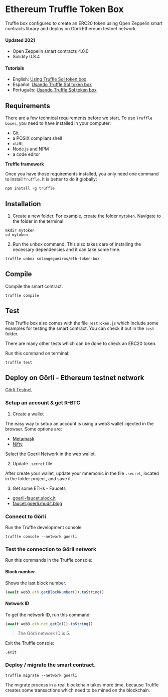 # Ethereum Truffle Token Box

Truffle box configured to create an ERC20 token using Open Zeppelin smart contracts library and deploy on Görli Ethereum testnet network.

#### Updated 2021
- Open Zeppelin smart contracts 4.0.0 
- Solidity 0.8.4

#### Tutorials

- English:
[Using Truffle Sol token box](https://ethereum.solange.dev/#/en/truffle/box-token)
- Español: 
[Usando Truffle Sol token box](https://ethereum.solange.dev/#/es/truffle/box-token)
- Português:
[Usando Truffle Sol token box](https://ethereum.solange.dev/#/pt/truffle/box-token)

## Requirements

There are a few technical requirements before we start. 
To use `Truffle boxes`, you need to have installed in your computer:

- Git
- a POSIX compliant shell
- cURL
- Node.js and NPM
- a code editor

**Truffle framework**

Once you have those requirements installed, you only need one command to install `Truffle`.
It is better to do it globally:

```shell
npm install -g truffle
```

## Installation

1. Create a new folder. 
For example, create the folder `mytoken`.
Navigate to the folder in the terminal.

```shell
mkdir mytoken
cd mytoken
```

2. Run the unbox command. 
This also takes care of installing the necessary dependencies and it can take some time.

```shell
truffle unbox solangegueiros/eth-token-box
```

## Compile

Compile the smart contract. 

```shell
truffle compile
```

## Test

This Truffle box also comes with the file `TestToken.js` which include some examples for testing the smart contract. 
You can check it out in the `test` folder.

There are many other tests which can be done to check an ERC20 token.

Run this command on terminal:

```shell
truffle test
```

## Deploy on Görli - Ethereum testnet network

[Görli Testnet](https://goerli.net/)

### Setup an account & get R-BTC

1. Create a wallet

The easy way to setup an account is using a web3 wallet injected in the browser.
Some options are:
- [Metamask](https://metamask.io/)
- [Nifty](https://www.poa.network/for-users/nifty-wallet)

Select the Goerli Network in the web wallet.

2. Update `.secret` file

After create your wallet, update your mnemonic in the file `.secret`, located in the folder project, and save it.

3. Get some ETHs - Faucets
- [goerli-faucet.slock.it](https://goerli-faucet.slock.it/)
- [faucet.goerli.mudit.blog](https://faucet.goerli.mudit.blog/)

### Connect to Görli

Run the Truffle development console 

```shell
truffle console --network goerli
```

### Test the connection to Görli network

Run this commands in the Truffle console:

#### Block number
Shows the last block number.

```javascript
(await web3.eth.getBlockNumber()).toString()
```
#### Network ID

To get the network ID, run this command:

```javascript
(await web3.eth.net.getId()).toString()
```

> The Görli network ID is 5.

Exit the Truffle console:

```shell
.exit
```

### Deploy /  migrate the smart contract. 

```shell
truffle migrate --network goerli
```

The migrate process in a real blockchain takes more time, because Truffle creates some transactions which need to be mined on the blockchain.

